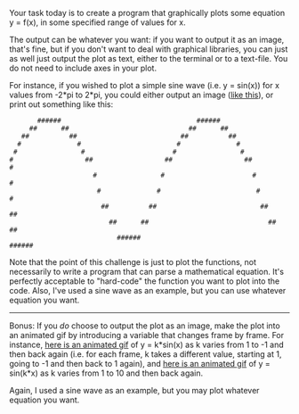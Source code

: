 Your task today is to create a program that graphically plots some equation y = f(x), in some specified range of values for x. 

The output can be whatever you want: if you want to output it as an image, that's fine, but if you don't want to deal with graphical libraries, you can just as well just output the plot as text, either to the terminal or to a text-file. You do not need to include axes in your plot.

For instance, if you wished to plot a simple sine wave (i.e. y = sin(x)) for x values from -2\*pi to 2\*pi, you could either output an image ([like this](http://i.imgur.com/NcEwT.png)), or print out something like this:


           ######                                  ######                           
         ##      ##                              ##      ##                         
       ##          ##                          ##          ##                       
      #              #                        #              #                      
     #                #                      #                #                     
    #                  ##                  ##                  ##                  #
                         #                #                      #                # 
                          #              #                        #              #  
                           ##          ##                          ##          ##   
                             ##      ##                              ##      ##     
                               ######                                  ######       

Note that the point of this challenge is just to plot the functions, not necessarily to write a program that can parse a mathematical equation. It's perfectly acceptable to "hard-code" the function you want to plot into the code. Also, I've used a sine wave as an example, but you can use whatever equation you want. 

***

Bonus: If you *do* choose to output the plot as an image, make the plot into an animated gif by introducing a variable that changes frame by frame. For instance, [here is an animated gif](http://i.imgur.com/06BmQ.gif) of y = k\*sin(x) as k varies from 1 to -1 and then back again (i.e. for each frame, k takes a different value, starting at 1, going to -1 and then back to 1 again), and [here is an animated gif](http://i.imgur.com/ZXjqQ.gif) of y = sin(k\*x) as k varies from 1 to 10 and then back again. 

Again, I used a sine wave as an example, but you may plot whatever equation you want. 
